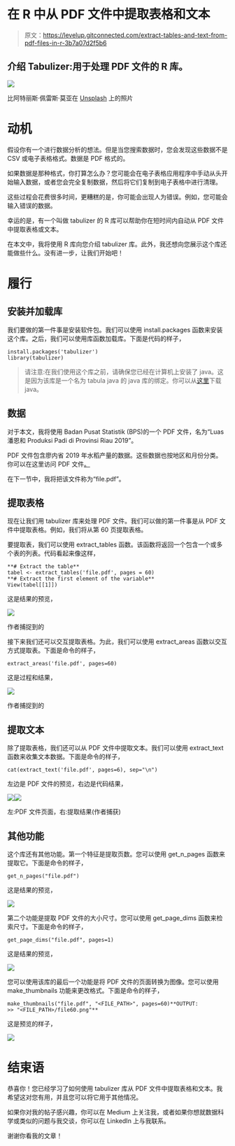 # 在 R 中从 PDF 文件中提取表格和文本

> 原文：<https://levelup.gitconnected.com/extract-tables-and-text-from-pdf-files-in-r-3b7a07d2f5b6>

## 介绍 Tabulizer:用于处理 PDF 文件的 R 库。

![](img/45aa2fac922fbb13a481727ccc490515.png)

比阿特丽斯·佩雷斯·莫亚在 [Unsplash](https://unsplash.com/s/photos/documents?utm_source=unsplash&utm_medium=referral&utm_content=creditCopyText) 上的照片

# 动机

假设你有一个进行数据分析的想法。但是当您搜索数据时，您会发现这些数据不是 CSV 或电子表格格式。数据是 PDF 格式的。

如果数据是那种格式，你打算怎么办？您可能会在电子表格应用程序中手动从头开始输入数据，或者您会完全复制数据，然后将它们复制到电子表格中进行清理。

这些过程会花费很多时间，更糟糕的是，你可能会出现人为错误。例如，您可能会输入错误的数据。

幸运的是，有一个叫做 tabulizer 的 R 库可以帮助你在短时间内自动从 PDF 文件中提取表格或文本。

在本文中，我将使用 R 库向您介绍 tabulizer 库。此外，我还想向您展示这个库还能做些什么。没有进一步，让我们开始吧！

# 履行

## 安装并加载库

我们要做的第一件事是安装软件包。我们可以使用 install.packages 函数来安装这个库。之后，我们可以使用库函数加载库。下面是代码的样子，

```
install.packages('tabulizer')
library(tabulizer)
```

> 请注意:在我们使用这个库之前，请确保您已经在计算机上安装了 java。这是因为该库是一个名为 tabula java 的 java 库的绑定。你可以从[这里](https://www.java.com/en/download/)下载 java。

## 数据

对于本文，我将使用 Badan Pusat Statistik (BPS)的一个 PDF 文件，名为“Luas 潘恩和 Produksi Padi di Provinsi Riau 2019”。

PDF 文件包含廖内省 2019 年水稻产量的数据。这些数据也按地区和月份分类。你可以在这里访问 PDF 文件[。](https://riau.bps.go.id/publication/download.html?nrbvfeve=ZGZhODVlNTVjMjNiMTUzODdlMmE5OTNi&xzmn=aHR0cHM6Ly9yaWF1LmJwcy5nby5pZC9wdWJsaWNhdGlvbi8yMDIwLzEyLzMwL2RmYTg1ZTU1YzIzYjE1Mzg3ZTJhOTkzYi9sdWFzLXBhbmVuLWRhbi1wcm9kdWtzaS1wYWRpLWRpLXByb3ZpbnNpLXJpYXUtMjAxOS5odG1s&twoadfnoarfeauf=MjAyMS0wNS0yMyAwOTo1MToyNQ%3D%3D)

在下一节中，我将把该文件称为“file.pdf”。

## 提取表格

现在让我们用 tabulizer 库来处理 PDF 文件。我们可以做的第一件事是从 PDF 文件中提取表格。例如，我们将从第 60 页提取表格。

要提取表，我们可以使用 extract_tables 函数。该函数将返回一个包含一个或多个表的列表。代码看起来像这样，

```
**# Extract the table**
tabel <- extract_tables('file.pdf', pages = 60)
**# Extract the first element of the variable**
View(tabel[[1]])
```

这是结果的预览，

![](img/0833d3869ae0cc7c52fc0c44446a7578.png)

作者捕捉到的

接下来我们还可以交互提取表格。为此，我们可以使用 extract_areas 函数以交互方式提取表。下面是命令的样子，

```
extract_areas('file.pdf', pages=60)
```

这是过程和结果，

![](img/2bc361b14ceea32db6fdcf06a94b7e2d.png)

作者捕捉到的

## 提取文本

除了提取表格，我们还可以从 PDF 文件中提取文本。我们可以使用 extract_text 函数来收集文本数据。下面是命令的样子，

```
cat(extract_text('file.pdf', pages=6), sep="\n")
```

左边是 PDF 文件的预览，右边是代码结果，

![](img/45bc70a669e5cd27636e49143096de58.png)![](img/2238f905a6934c9f7810bfa18688718d.png)

左:PDF 文件页面，右:提取结果(作者捕获)

## 其他功能

这个库还有其他功能。第一个特征是提取页数。您可以使用 get_n_pages 函数来提取它。下面是命令的样子，

```
get_n_pages("file.pdf")
```

这是结果的预览，

![](img/7d298af7a15d5c3a9d8bfcaeecd40d50.png)

第二个功能是提取 PDF 文件的大小尺寸。您可以使用 get_page_dims 函数来检索尺寸。下面是命令的样子，

```
get_page_dims("file.pdf", pages=1)
```

这是结果的预览，

![](img/becfc4d9417da3fa769617721cf713d1.png)

您可以使用该库的最后一个功能是将 PDF 文件的页面转换为图像。您可以使用 make_thumbnails 功能来更改格式。下面是命令的样子，

```
make_thumbnails("file.pdf", "<FILE_PATH>", pages=60)**OUTPUT:
>> "<FILE_PATH>/file60.png"**
```

这是预览的样子，

![](img/105ffd7ac7d575011fc58ddced779030.png)

# 结束语

恭喜你！您已经学习了如何使用 tabulizer 库从 PDF 文件中提取表格和文本。我希望这对您有用，并且您可以将它用于其他情况。

如果你对我的帖子感兴趣，你可以在 Medium 上关注我，或者如果你想就数据科学或类似的问题与我交谈，你可以在 LinkedIn 上与我联系。

谢谢你看我的文章！